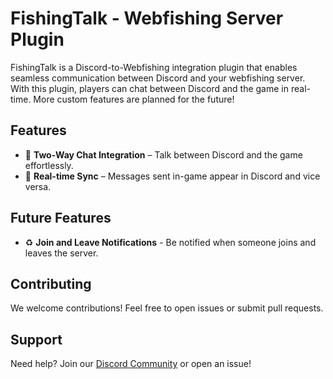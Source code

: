 # FishingTalk - Webfishing Server Plugin

FishingTalk is a Discord-to-Webfishing integration plugin that enables seamless communication between Discord and your webfishing server. With this plugin, players can chat between Discord and the game in real-time. More custom features are planned for the future!

## Features
- 💬 **Two-Way Chat Integration** – Talk between Discord and the game effortlessly.
- 🔄 **Real-time Sync** – Messages sent in-game appear in Discord and vice versa.

## Future Features
- ♻️ **Join and Leave Notifications** - Be notified when someone joins and leaves the server.

## Contributing
We welcome contributions! Feel free to open issues or submit pull requests.

## Support
Need help? Join our [Discord Community](https://discord.gg/7PQUdNJVhD) or open an issue!
